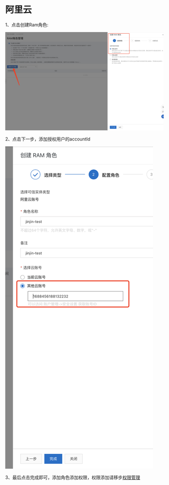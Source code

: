 # 阿里云

1、点击创建Ram角色:

![](../../.gitbook/assets/image%20%28164%29.png)

2、点击下一步，添加授权用户的accountId

![](../../.gitbook/assets/image%20%28165%29.png)

3、最后点击完成即可，添加角色添加权限，权限添加请移步[权限管理](https://docs.spotmaxtech.com/saas-gong-neng-jie-shao/quan-xian-guan-li/e-li-yun)

